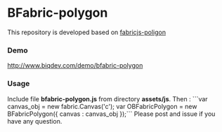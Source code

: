 # BFabric-polygon
<p>
This repository is developed based on <a href="https://github.com/taqimustafa/fabricjs-polygon">fabricjs-poligon</a>
</p>
<h3>Demo</h3>
<a href="http://www.biqdev.com/demo/bfabric-polygon">http://www.biqdev.com/demo/bfabric-polygon</a>
<h3>Usage</h3>
<p>
Include file <b>bfabric-polygon.js</b> from directory <b>assets/js</b>.
Then : 
```var canvas_obj = new fabric.Canvas('c');
var OBFabricPolygon = new BFabricPolygon({ canvas : canvas_obj });```
Please post and issue if you have any question.
</p>